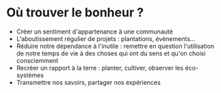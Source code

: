 # Où trouver le bonheur ?

- Créer un sentiment d'appartenance à une communauté
- L'aboutissement régulier de projets : plantations, évènements…
- Réduire notre dépendance à l'inutile : remettre en question l'utilisation de notre temps de vie à des choses qui ont du sens et qu'on choisi consciemment
- Recréer un rapport à la terre : planter, cultiver, observer les éco-systèmes
- Transmettre nos savoirs, partager nos expériences

